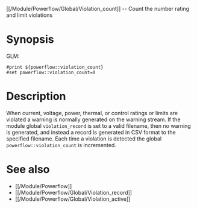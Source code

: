 [[/Module/Powerflow/Global/Violation_count]] -- Count the number rating and limit violations

# Synopsis

GLM:

~~~
#print ${powerflow::violation_count}
#set powerflow::violation_count=0
~~~

# Description

When current, voltage, power, thermal, or control ratings or limits are violated a warning is normally generated on the warning stream.  If the module global `violation_record` is set to a valid filename, then no warning is generated, and instead a record is generated in CSV format to the specified filename.  Each time a violation is detected the global `powerflow::violation_count` is incremented.

# See also

* [[/Module/Powerflow]]
* [[/Module/Powerflow/Global/Violation_record]]
* [[/Module/Powerflow/Global/Violation_active]]
